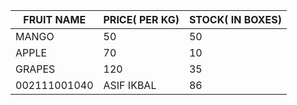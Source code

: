 | FRUIT NAME | PRICE( PER KG) | STOCK( IN BOXES) |
|---|---|---|
| MANGO | 50 | 50 | 
| APPLE | 70| 10| 
| GRAPES| 120 | 35 | 
002111001040 | ASIF IKBAL | 86 | 
